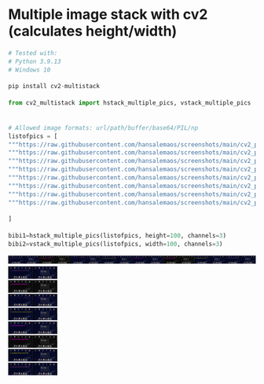 # Multiple image stack with cv2 (calculates height/width)

```python
# Tested with:
# Python 3.9.13
# Windows 10

pip install cv2-multistack

from cv2_multistack import hstack_multiple_pics, vstack_multiple_pics


# Allowed image formats: url/path/buffer/base64/PIL/np
listofpics = [
"""https://raw.githubusercontent.com/hansalemaos/screenshots/main/cv2_putTrueTypeText_000008.png""",
"""https://raw.githubusercontent.com/hansalemaos/screenshots/main/cv2_putTrueTypeText_000009.png""",
"""https://raw.githubusercontent.com/hansalemaos/screenshots/main/cv2_putTrueTypeText_000010.png""",
"""https://raw.githubusercontent.com/hansalemaos/screenshots/main/cv2_putTrueTypeText_000011.png""",
"""https://raw.githubusercontent.com/hansalemaos/screenshots/main/cv2_putTrueTypeText_000012.png""",
"""https://raw.githubusercontent.com/hansalemaos/screenshots/main/cv2_putTrueTypeText_000013.png""",
"""https://raw.githubusercontent.com/hansalemaos/screenshots/main/cv2_putTrueTypeText_000014.png""",
"""https://raw.githubusercontent.com/hansalemaos/screenshots/main/cv2_putTrueTypeText_000015.png""",

]

bibi1=hstack_multiple_pics(listofpics, height=100, channels=3)
bibi2=vstack_multiple_pics(listofpics, width=100, channels=3)

```



<img title="" src="https://github.com/hansalemaos/screenshots/raw/main/multistack1.png" alt="">



<img title="" src="https://github.com/hansalemaos/screenshots/raw/main/multistack2.png" alt="">



